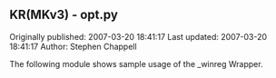 ## KR(MKv3) - opt.py

Originally published: 2007-03-20 18:41:17
Last updated: 2007-03-20 18:41:17
Author: Stephen Chappell

The following module shows sample usage of the _winreg Wrapper.